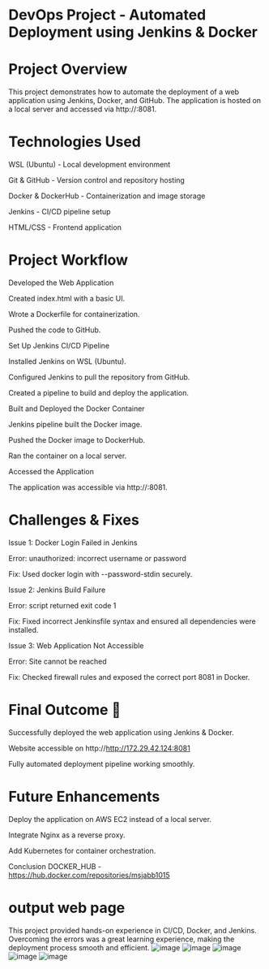 # DevOps Project - Automated Deployment using Jenkins & Docker

# Project Overview

This project demonstrates how to automate the deployment of a web application using Jenkins, Docker, and GitHub. The application is hosted on a local server and accessed via http://<IP>:8081.

# Technologies Used

WSL (Ubuntu) - Local development environment

Git & GitHub - Version control and repository hosting

Docker & DockerHub - Containerization and image storage

Jenkins - CI/CD pipeline setup

HTML/CSS - Frontend application

# Project Workflow

Developed the Web Application

Created index.html with a basic UI.

Wrote a Dockerfile for containerization.

Pushed the code to GitHub.

Set Up Jenkins CI/CD Pipeline

Installed Jenkins on WSL (Ubuntu).

Configured Jenkins to pull the repository from GitHub.

Created a pipeline to build and deploy the application.

Built and Deployed the Docker Container

Jenkins pipeline built the Docker image.

Pushed the Docker image to DockerHub.

Ran the container on a local server.

Accessed the Application

The application was accessible via http://<IP>:8081.

# Challenges & Fixes

Issue 1: Docker Login Failed in Jenkins

Error: unauthorized: incorrect username or password

Fix: Used docker login with --password-stdin securely.

Issue 2: Jenkins Build Failure

Error: script returned exit code 1

Fix: Fixed incorrect Jenkinsfile syntax and ensured all dependencies were installed.

Issue 3: Web Application Not Accessible

Error: Site cannot be reached

Fix: Checked firewall rules and exposed the correct port 8081 in Docker.

# Final Outcome 🚀

Successfully deployed the web application using Jenkins & Docker.

Website accessible on http://http://172.29.42.124:8081

Fully automated deployment pipeline working smoothly.

# Future Enhancements

Deploy the application on AWS EC2 instead of a local server.

Integrate Nginx as a reverse proxy.

Add Kubernetes for container orchestration.

Conclusion
DOCKER_HUB -   https://hub.docker.com/repositories/msjabb1015

  # output web page
This project provided hands-on experience in CI/CD, Docker, and Jenkins. Overcoming the errors was a great learning experience, making the deployment process smooth and efficient.
![image](https://github.com/user-attachments/assets/d00a0669-6a90-4426-a3e0-675074320275)
![image](https://github.com/user-attachments/assets/463ff0a9-5bd5-48f4-9854-3d6097da27d6)
![image](https://github.com/user-attachments/assets/0813d2bb-854b-4e72-b224-700de737c6e4)
![image](https://github.com/user-attachments/assets/cf3a764d-64b8-429e-821a-e67392351996)
![image](https://github.com/user-attachments/assets/12d5148c-ee03-4bb8-b812-03e9f7a6e5ec)
